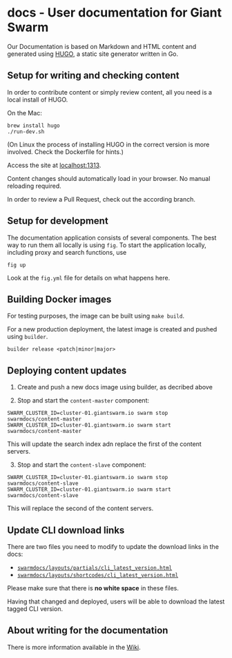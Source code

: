 # docs - User documentation for Giant Swarm

Our Documentation is based on Markdown and HTML content and generated using [HUGO](http://gohugo.io/), a static site generator written in Go.

## Setup for writing and checking content

In order to contribute content or simply review content, all you need is a local install of HUGO.

On the Mac:

```
brew install hugo
./run-dev.sh
```

(On Linux the process of installing HUGO in the correct version is more involved. Check the Dockerfile for hints.)

Access the site at [localhost:1313](http://localhost:1313/).

Content changes should automatically load in your browser. No manual reloading required.

In order to review a Pull Request, check out the according branch.

## Setup for development

The documentation application consists of several components. The best way to run them all locally is using `fig`. To start the application locally, including proxy and search functions, use

```
fig up
```

Look at the `fig.yml` file for details on what happens here.

## Building Docker images

For testing purposes, the image can be built using `make build`.

For a new production deployment, the latest image is created and pushed using `builder`.

```
builder release <patch|minor|major>
```

## Deploying content updates

1. Create and push a new docs image using builder, as decribed above

2. Stop and start the `content-master` component:

```
SWARM_CLUSTER_ID=cluster-01.giantswarm.io swarm stop swarmdocs/content-master
SWARM_CLUSTER_ID=cluster-01.giantswarm.io swarm start swarmdocs/content-master
```

This will update the search index adn replace the first of the content servers.

3. Stop and start the `content-slave` component:

```
SWARM_CLUSTER_ID=cluster-01.giantswarm.io swarm stop swarmdocs/content-slave
SWARM_CLUSTER_ID=cluster-01.giantswarm.io swarm start swarmdocs/content-slave
```

This will replace the second of the content servers.

## Update CLI download links

There are two files you need to modify to update the download links in the docs:

- [`swarmdocs/layouts/partials/cli_latest_version.html`](/giantswarm/docs/blob/master/swarmdocs/layouts/partials/cli_latest_version.html)
- [`swarmdocs/layouts/shortcodes/cli_latest_version.html`](https://github.com/giantswarm/docs/blob/master/swarmdocs/layouts/shortcodes/cli_latest_version.html)

Please make sure that there is **no white space** in these files.

Having that changed and deployed, users will be able to download the latest tagged CLI version.

## About writing for the documentation

There is more information available in the [Wiki](https://git.giantswarm.io/giantswarm/docs/wikis/home).
